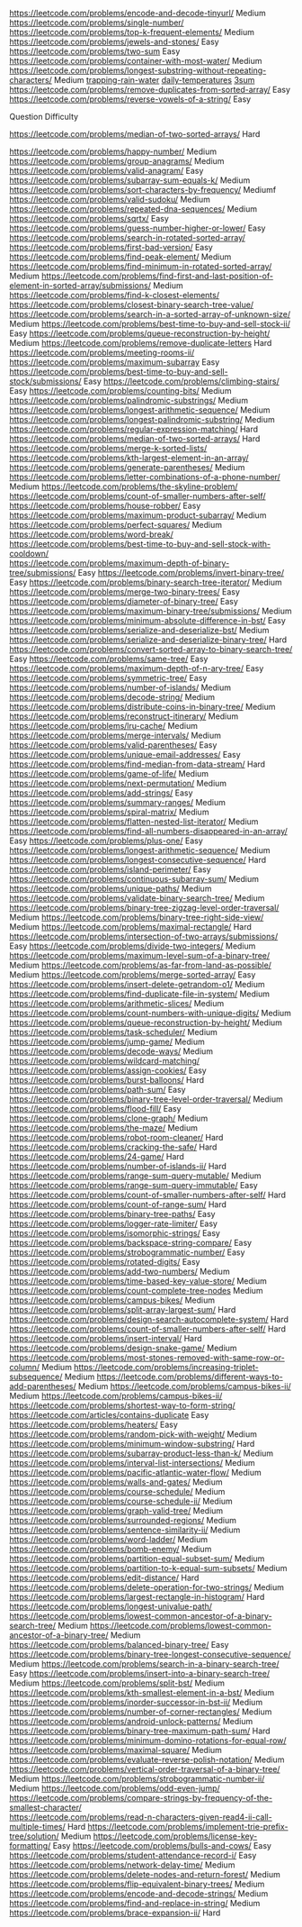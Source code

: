https://leetcode.com/problems/encode-and-decode-tinyurl/	Medium
https://leetcode.com/problems/single-number/
https://leetcode.com/problems/top-k-frequent-elements/	Medium
https://leetcode.com/problems/jewels-and-stones/	Easy
https://leetcode.com/problems/two-sum	Easy
https://leetcode.com/problems/container-with-most-water/	Medium
https://leetcode.com/problems/longest-substring-without-repeating-characters/	Medium
[trapping-rain-water](https://leetcode.com/problems/trapping-rain-water/)
[daily-temperatures](https://leetcode.com/problems/daily-temperatures/)
[3sum](https://leetcode.com/problems/3sum/)
https://leetcode.com/problems/remove-duplicates-from-sorted-array/ Easy
https://leetcode.com/problems/reverse-vowels-of-a-string/	Easy

Question	Difficulty

https://leetcode.com/problems/median-of-two-sorted-arrays/	Hard



https://leetcode.com/problems/happy-number/	Medium
https://leetcode.com/problems/group-anagrams/	Medium
https://leetcode.com/problems/valid-anagram/	Easy
https://leetcode.com/problems/subarray-sum-equals-k/	Medium
https://leetcode.com/problems/sort-characters-by-frequency/	Mediumf
https://leetcode.com/problems/valid-sudoku/	Medium
https://leetcode.com/problems/repeated-dna-sequences/	Medium
https://leetcode.com/problems/sqrtx/	Easy
https://leetcode.com/problems/guess-number-higher-or-lower/	Easy
https://leetcode.com/problems/search-in-rotated-sorted-array/	
https://leetcode.com/problems/first-bad-version/	Easy
https://leetcode.com/problems/find-peak-element/	Medium
https://leetcode.com/problems/find-minimum-in-rotated-sorted-array/	Medium
https://leetcode.com/problems/find-first-and-last-position-of-element-in-sorted-array/submissions/	Medium
https://leetcode.com/problems/find-k-closest-elements/	
https://leetcode.com/problems/closest-binary-search-tree-value/	
https://leetcode.com/problems/search-in-a-sorted-array-of-unknown-size/	Medium
https://leetcode.com/problems/best-time-to-buy-and-sell-stock-ii/	Easy
https://leetcode.com/problems/queue-reconstruction-by-height/	Medium
https://leetcode.com/problems/remove-duplicate-letters	Hard
https://leetcode.com/problems/meeting-rooms-ii/	
https://leetcode.com/problems/maximum-subarray	Easy
https://leetcode.com/problems/best-time-to-buy-and-sell-stock/submissions/	Easy
https://leetcode.com/problems/climbing-stairs/	Easy
https://leetcode.com/problems/counting-bits/	Medium
https://leetcode.com/problems/palindromic-substrings/	Medium
https://leetcode.com/problems/longest-arithmetic-sequence/	Medium
https://leetcode.com/problems/longest-palindromic-substring/	Medium
https://leetcode.com/problems/regular-expression-matching/	Hard
https://leetcode.com/problems/median-of-two-sorted-arrays/	Hard
https://leetcode.com/problems/merge-k-sorted-lists/	
https://leetcode.com/problems/kth-largest-element-in-an-array/	
https://leetcode.com/problems/generate-parentheses/	Medium
https://leetcode.com/problems/letter-combinations-of-a-phone-number/	Medium
https://leetcode.com/problems/the-skyline-problem/	
https://leetcode.com/problems/count-of-smaller-numbers-after-self/	
https://leetcode.com/problems/house-robber/	Easy
https://leetcode.com/problems/maximum-product-subarray/	Medium
https://leetcode.com/problems/perfect-squares/	Medium
https://leetcode.com/problems/word-break/	
https://leetcode.com/problems/best-time-to-buy-and-sell-stock-with-cooldown/	
https://leetcode.com/problems/maximum-depth-of-binary-tree/submissions/	Easy
https://leetcode.com/problems/invert-binary-tree/	Easy
https://leetcode.com/problems/binary-search-tree-iterator/	Medium
https://leetcode.com/problems/merge-two-binary-trees/	Easy
https://leetcode.com/problems/diameter-of-binary-tree/	Easy
https://leetcode.com/problems/maximum-binary-tree/submissions/	Medium
https://leetcode.com/problems/minimum-absolute-difference-in-bst/	Easy
https://leetcode.com/problems/serialize-and-deserialize-bst/	Medium
https://leetcode.com/problems/serialize-and-deserialize-binary-tree/	Hard
https://leetcode.com/problems/convert-sorted-array-to-binary-search-tree/	Easy
https://leetcode.com/problems/same-tree/	Easy
https://leetcode.com/problems/maximum-depth-of-n-ary-tree/	Easy
https://leetcode.com/problems/symmetric-tree/	Easy
https://leetcode.com/problems/number-of-islands/	Medium
https://leetcode.com/problems/decode-string/	Medium
https://leetcode.com/problems/distribute-coins-in-binary-tree/	Medium
https://leetcode.com/problems/reconstruct-itinerary/	Medium
https://leetcode.com/problems/lru-cache/	Medium
https://leetcode.com/problems/merge-intervals/	Medium
https://leetcode.com/problems/valid-parentheses/	Easy
https://leetcode.com/problems/unique-email-addresses/	Easy
https://leetcode.com/problems/find-median-from-data-stream/	Hard
https://leetcode.com/problems/game-of-life/	Medium
https://leetcode.com/problems/next-permutation/	Medium
https://leetcode.com/problems/add-strings/	Easy
https://leetcode.com/problems/summary-ranges/	Medium
https://leetcode.com/problems/spiral-matrix/	Medium
https://leetcode.com/problems/flatten-nested-list-iterator/	Medium
https://leetcode.com/problems/find-all-numbers-disappeared-in-an-array/	Easy
https://leetcode.com/problems/plus-one/	Easy
https://leetcode.com/problems/longest-arithmetic-sequence/	Medium
https://leetcode.com/problems/longest-consecutive-sequence/	Hard
https://leetcode.com/problems/island-perimeter/	Easy
https://leetcode.com/problems/continuous-subarray-sum/	Medium
https://leetcode.com/problems/unique-paths/	Medium
https://leetcode.com/problems/validate-binary-search-tree/	Medium
https://leetcode.com/problems/binary-tree-zigzag-level-order-traversal/	Medium
https://leetcode.com/problems/binary-tree-right-side-view/	Medium
https://leetcode.com/problems/maximal-rectangle/	Hard
https://leetcode.com/problems/intersection-of-two-arrays/submissions/	Easy
https://leetcode.com/problems/divide-two-integers/	Medium
https://leetcode.com/problems/maximum-level-sum-of-a-binary-tree/	Medium
https://leetcode.com/problems/as-far-from-land-as-possible/	Medium
https://leetcode.com/problems/merge-sorted-array/	Easy
https://leetcode.com/problems/insert-delete-getrandom-o1/	Medium
https://leetcode.com/problems/find-duplicate-file-in-system/	Medium
https://leetcode.com/problems/arithmetic-slices/	Medium
https://leetcode.com/problems/count-numbers-with-unique-digits/	Medium
https://leetcode.com/problems/queue-reconstruction-by-height/	Medium
https://leetcode.com/problems/task-scheduler/	Medium
https://leetcode.com/problems/jump-game/	Medium
https://leetcode.com/problems/decode-ways/	Medium
https://leetcode.com/problems/wildcard-matching/	
https://leetcode.com/problems/assign-cookies/	Easy
https://leetcode.com/problems/burst-balloons/	Hard
https://leetcode.com/problems/path-sum/	Easy
https://leetcode.com/problems/binary-tree-level-order-traversal/	Medium
https://leetcode.com/problems/flood-fill/	Easy
https://leetcode.com/problems/clone-graph/	Medium
https://leetcode.com/problems/the-maze/	Medium
https://leetcode.com/problems/robot-room-cleaner/	Hard
https://leetcode.com/problems/cracking-the-safe/	Hard
https://leetcode.com/problems/24-game/	Hard
https://leetcode.com/problems/number-of-islands-ii/	Hard
https://leetcode.com/problems/range-sum-query-mutable/	Medium
https://leetcode.com/problems/range-sum-query-immutable/	Easy
https://leetcode.com/problems/count-of-smaller-numbers-after-self/	Hard
https://leetcode.com/problems/count-of-range-sum/	Hard
https://leetcode.com/problems/binary-tree-paths/	Easy
https://leetcode.com/problems/logger-rate-limiter/	Easy
https://leetcode.com/problems/isomorphic-strings/	Easy
https://leetcode.com/problems/backspace-string-compare/	Easy
https://leetcode.com/problems/strobogrammatic-number/	Easy
https://leetcode.com/problems/rotated-digits/	Easy
https://leetcode.com/problems/add-two-numbers/	Medium
https://leetcode.com/problems/time-based-key-value-store/	Medium
https://leetcode.com/problems/count-complete-tree-nodes	Medium
https://leetcode.com/problems/campus-bikes/	Medium
https://leetcode.com/problems/split-array-largest-sum/	Hard
https://leetcode.com/problems/design-search-autocomplete-system/	Hard
https://leetcode.com/problems/count-of-smaller-numbers-after-self/	Hard
https://leetcode.com/problems/insert-interval/	Hard
https://leetcode.com/problems/design-snake-game/	Medium
https://leetcode.com/problems/most-stones-removed-with-same-row-or-column/	Medium
https://leetcode.com/problems/increasing-triplet-subsequence/	Medium
https://leetcode.com/problems/different-ways-to-add-parentheses/	Medium
https://leetcode.com/problems/campus-bikes-ii/	Medium
https://leetcode.com/problems/campus-bikes-ii/	
https://leetcode.com/problems/shortest-way-to-form-string/	
https://leetcode.com/articles/contains-duplicate	Easy
https://leetcode.com/problems/heaters/	Easy
https://leetcode.com/problems/random-pick-with-weight/	Medium
https://leetcode.com/problems/minimum-window-substring/	Hard
https://leetcode.com/problems/subarray-product-less-than-k/	Medium
https://leetcode.com/problems/interval-list-intersections/	Medium
https://leetcode.com/problems/pacific-atlantic-water-flow/	Medium
https://leetcode.com/problems/walls-and-gates/	Medium
https://leetcode.com/problems/course-schedule/	Medium
https://leetcode.com/problems/course-schedule-ii/	Medium
https://leetcode.com/problems/graph-valid-tree/	Medium
https://leetcode.com/problems/surrounded-regions/	Medium
https://leetcode.com/problems/sentence-similarity-ii/	Medium
https://leetcode.com/problems/word-ladder/	Medium
https://leetcode.com/problems/bomb-enemy/	Medium
https://leetcode.com/problems/partition-equal-subset-sum/	Medium
https://leetcode.com/problems/partition-to-k-equal-sum-subsets/	Medium
https://leetcode.com/problems/edit-distance/	Hard
https://leetcode.com/problems/delete-operation-for-two-strings/	Medium
https://leetcode.com/problems/largest-rectangle-in-histogram/	Hard
https://leetcode.com/problems/longest-univalue-path/	
https://leetcode.com/problems/lowest-common-ancestor-of-a-binary-search-tree/	Medium
https://leetcode.com/problems/lowest-common-ancestor-of-a-binary-tree/	Medium
https://leetcode.com/problems/balanced-binary-tree/	Easy
https://leetcode.com/problems/binary-tree-longest-consecutive-sequence/	Medium
https://leetcode.com/problems/search-in-a-binary-search-tree/	Easy
https://leetcode.com/problems/insert-into-a-binary-search-tree/	Medium
https://leetcode.com/problems/split-bst/	Medium
https://leetcode.com/problems/kth-smallest-element-in-a-bst/	Medium
https://leetcode.com/problems/inorder-successor-in-bst-ii/	Medium
https://leetcode.com/problems/number-of-corner-rectangles/	Medium
https://leetcode.com/problems/android-unlock-patterns/	Medium
https://leetcode.com/problems/binary-tree-maximum-path-sum/	Hard
https://leetcode.com/problems/minimum-domino-rotations-for-equal-row/	
https://leetcode.com/problems/maximal-square/	Medium
https://leetcode.com/problems/evaluate-reverse-polish-notation/	Medium
https://leetcode.com/problems/vertical-order-traversal-of-a-binary-tree/	Medium
https://leetcode.com/problems/strobogrammatic-number-ii/	Medium
https://leetcode.com/problems/odd-even-jump/	
https://leetcode.com/problems/compare-strings-by-frequency-of-the-smallest-character/	
https://leetcode.com/problems/read-n-characters-given-read4-ii-call-multiple-times/	Hard
https://leetcode.com/problems/implement-trie-prefix-tree/solution/	Medium
https://leetcode.com/problems/license-key-formatting/	Easy
https://leetcode.com/problems/bulls-and-cows/	Easy
https://leetcode.com/problems/student-attendance-record-i/	Easy
https://leetcode.com/problems/network-delay-time/	Medium
https://leetcode.com/problems/delete-nodes-and-return-forest/	Medium
https://leetcode.com/problems/flip-equivalent-binary-trees/	Medium
https://leetcode.com/problems/encode-and-decode-strings/	Medium
https://leetcode.com/problems/find-and-replace-in-string/	Medium
https://leetcode.com/problems/brace-expansion-ii/	Hard